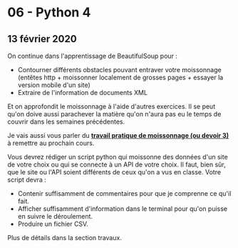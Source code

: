 # 06 - Python 4

## 13 février 2020

On continue dans l'apprentissage de BeautifulSoup pour :

* Contourner différents obstacles pouvant entraver votre moissonnage \(entêtes http + moissonner localement de grosses pages + essayer la version mobile d'un site\)
* Extraire de l'information de documents XML

Et on approfondit le moissonnage à l'aide d'autres exercices. Il se peut qu'on doive aussi parachever la matière qu'on n'aura pas eu le temps de couvrir dans les semaines précédentes.

Je vais aussi vous parler du [**travail pratique de moissonnage \(ou devoir 3\)**](../travaux-1/travaux.md#devoir-3) à remettre au prochain cours.

Vous devrez rédiger un script python qui moissonne des données d'un site de votre choix ou qui se connecte à un API de votre choix. Il faut, bien sûr, que le site ou l'API soient différents de ceux qu'on a vus en classe. Votre script devra :

* Contenir suffisamment de commentaires pour que je comprenne ce qu'il fait.
* Afficher suffisamment d'information dans le terminal pour qu'on puisse en suivre le déroulement.
* Produire un fichier CSV.

Plus de détails dans la section travaux.

